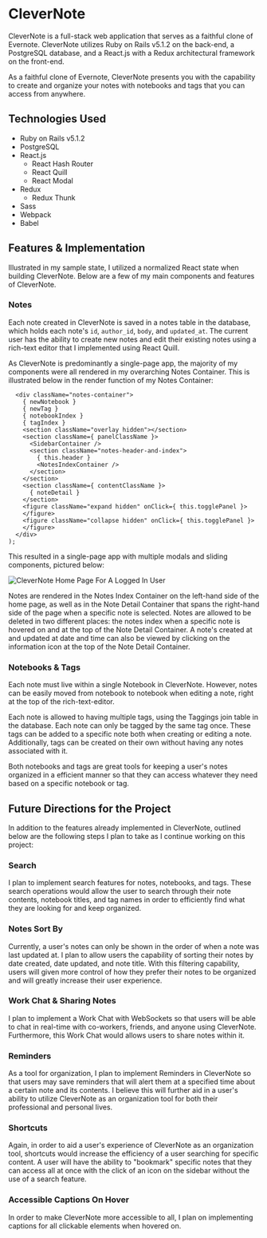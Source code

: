 # CleverNote

CleverNote is a full-stack web application that serves as a faithful clone of Evernote. CleverNote utilizes Ruby on Rails v5.1.2 on the back-end, a PostgreSQL database, and a React.js with a Redux architectural framework on the front-end.

As a faithful clone of Evernote, CleverNote presents you with the capability to create and organize your notes with notebooks and tags that you can access from anywhere.

## Technologies Used
- Ruby on Rails v5.1.2
- PostgreSQL
- React.js
  - React Hash Router
  - React Quill
  - React Modal
- Redux
  - Redux Thunk
- Sass
- Webpack
- Babel

## Features & Implementation

Illustrated in my sample state, I utilized a normalized React state when building CleverNote. Below are a few of my main components and features of CleverNote.

### Notes

Each note created in CleverNote is saved in a notes table in the database, which holds each note's `id`, `author_id`, `body`, and `updated_at`. The current user has the ability to create new notes and edit their existing notes using a rich-text editor that I implemented using React Quill.

As CleverNote is predominantly a single-page app, the majority of my components were all rendered in my overarching Notes Container. This is illustrated below in the render function of my Notes Container:

```return (
  <div className="notes-container">
    { newNotebook }
    { newTag }
    { notebookIndex }
    { tagIndex }
    <section className="overlay hidden"></section>
    <section className={ panelClassName }>
      <SidebarContainer />
      <section className="notes-header-and-index">
        { this.header }
        <NotesIndexContainer />
      </section>
    </section>
    <section className={ contentClassName }>
      { noteDetail }
    </section>
    <figure className="expand hidden" onClick={ this.togglePanel }>
    </figure>
    <figure className="collapse hidden" onClick={ this.togglePanel }>
    </figure>
  </div>
);
```

This resulted in a single-page app with multiple modals and sliding components, pictured below:

![CleverNote Home Page For A Logged In User](http://res.cloudinary.com/malice/image/upload/v1504919240/clevernotescreenshot2_hnsxdz.png)

Notes are rendered in the Notes Index Container on the left-hand side of the home page, as well as in the Note Detail Container that spans the right-hand side of the page when a specific note is selected. Notes are allowed to be deleted in two different places: the notes index when a specific note is hovered on and at the top of the Note Detail Container. A note's created at and updated at date and time can also be viewed by clicking on the information icon at the top of the Note Detail Container.

### Notebooks & Tags

Each note must live within a single Notebook in CleverNote. However, notes can be easily moved from notebook to notebook when editing a note, right at the top of the rich-text-editor.

Each note is allowed to having multiple tags, using the Taggings join table in the database. Each note can only be tagged by the same tag once. These tags can be added to a specific note both when creating or editing a note. Additionally, tags can be created on their own without having any notes associated with it.

Both notebooks and tags are great tools for keeping a user's notes organized in a efficient manner so that they can access whatever they need based on a specific notebook or tag.

## Future Directions for the Project

In addition to the features already implemented in CleverNote, outlined below are the following steps I plan to take as I continue working on this project:

### Search

I plan to implement search features for notes, notebooks, and tags. These search operations would allow the user to search through their note contents, notebook titles, and tag names in order to efficiently find what they are looking for and keep organized.

### Notes Sort By

Currently, a user's notes can only be shown in the order of when a note was last updated at. I plan to allow users the capability of sorting their notes by date created, date updated, and note title. With this filtering capability, users will given more control of how they prefer their notes to be organized and will greatly increase their user experience.

### Work Chat & Sharing Notes

I plan to implement a Work Chat with WebSockets so that users will be able to chat in real-time with co-workers, friends, and anyone using CleverNote. Furthermore, this Work Chat would allows users to share notes within it.

### Reminders

As a tool for organization, I plan to implement Reminders in CleverNote so that users may save reminders that will alert them at a specified time about a certain note and its contents. I believe this will further aid in a user's ability to utilize CleverNote as an organization tool for both their professional and personal lives.

### Shortcuts

Again, in order to aid a user's experience of CleverNote as an organization tool, shortcuts would increase the efficiency of a user searching for specific content. A user will have the ability to "bookmark" specific notes that they can access all at once with the click of an icon on the sidebar without the use of a search feature.

### Accessible Captions On Hover

In order to make CleverNote more accessible to all, I plan on implementing captions for all clickable elements when hovered on.
